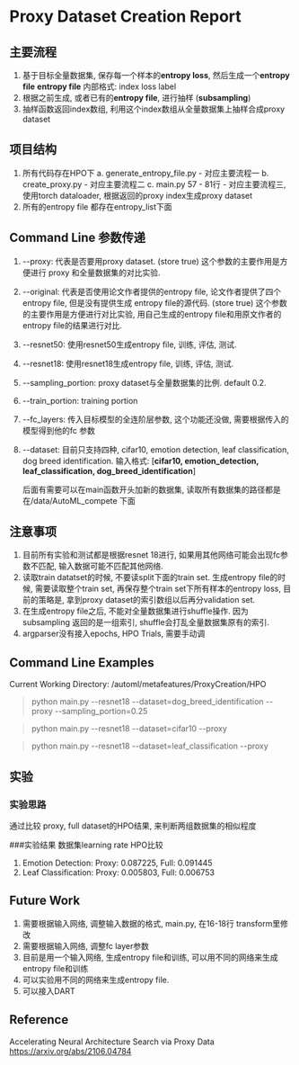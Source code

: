 # Proxy Dataset Creation Report
 
 ## 主要流程
 1. 基于目标全量数据集, 保存每一个样本的**entropy loss**, 然后生成一个**entropy file**
    **entropy file** 内部格式: index    loss    label
 2. 根据之前生成, 或者已有的**entropy file**, 进行抽样 (**subsampling**)
 3. 抽样函数返回index数组, 利用这个index数组从全量数据集上抽样合成proxy dataset

 ## 项目结构
 1. 所有代码存在HPO下
    a. generate_entropy_file.py - 对应主要流程一
    b. create_proxy.py - 对应主要流程二
    c. main.py 57 - 81行 - 对应主要流程三, 使用torch dataloader, 根据返回的proxy index生成proxy dataset
 2. 所有的entropy file 都存在entropy_list下面

 ## Command Line 参数传递
 1. --proxy: 代表是否要用proxy dataset. (store true)
    这个参数的主要作用是方便进行 proxy 和全量数据集的对比实验.
 2. --original: 代表是否使用论文作者提供的entropy file, 论文作者提供了四个entropy file, 但是没有提供生成 entropy file的源代码. (store true)
    这个参数的主要作用是方便进行对比实验, 用自己生成的entropy file和用原文作者的entropy file的结果进行对比.
 3. --resnet50: 使用resnet50生成entropy file, 训练, 评估, 测试.
 4. --resnet18: 使用resnet18生成entropy file, 训练, 评估, 测试.
 5. --sampling_portion: proxy dataset与全量数据集的比例. default 0.2.
 6. --train_portion: training portion
 7. --fc_layers: 传入目标模型的全连阶层参数, 这个功能还没做, 需要根据传入的模型得到他的fc 参数
 8. --dataset: 目前只支持四种, cifar10, emotion detection, leaf classification, dog breed identification. 
 输入格式: [**cifar10, emotion_detection, leaf_classification, dog_breed_identification**]
    
    后面有需要可以在main函数开头加新的数据集, 读取所有数据集的路径都是在/data/AutoML_compete 下面

 ## 注意事项
 1. 目前所有实验和测试都是根据resnet 18进行, 如果用其他网络可能会出现fc参数不匹配, 输入数据可能不匹配其他网络.
 2. 读取train datatset的时候, 不要读split下面的train set. 生成entropy file的时候, 需要读取整个train set, 再保存整个train set下所有样本的entropy loss, 目前的策略是, 拿到proxy dataset的索引数组以后再分validation set.
 3. 在生成entropy file之后, 不能对全量数据集进行shuffle操作. 因为subsampling 返回的是一组索引, shuffle会打乱全量数据集原有的索引.
 4. argparser没有接入epochs, HPO Trials, 需要手动调

 ## Command Line Examples
 Current Working Directory: /automl/metafeatures/ProxyCreation/HPO


 >python main.py --resnet18 --dataset=dog_breed_identification --proxy --sampling_portion=0.25

 >python main.py --resnet18 --dataset=cifar10 --proxy

 >python main.py --resnet18 --dataset=leaf_classification --proxy


## 实验
### 实验思路
通过比较 proxy, full dataset的HPO结果, 来判断两组数据集的相似程度

###实验结果
数据集learning rate HPO比较
1. Emotion Detection: Proxy: 0.087225, Full: 0.091445
2. Leaf Classification: Proxy: 0.005803, Full: 0.006753

## Future Work
1. 需要根据输入网络, 调整输入数据的格式, main.py, 在16-18行 transform里修改
2. 需要根据输入网络, 调整fc layer参数
3. 目前是用一个输入网络, 生成entropy file和训练, 可以用不同的网络来生成entropy file和训练
4. 可以实验用不同的网络来生成entropy file.
5. 可以接入DART

## Reference
Accelerating Neural Architecture Search via Proxy Data
https://arxiv.org/abs/2106.04784